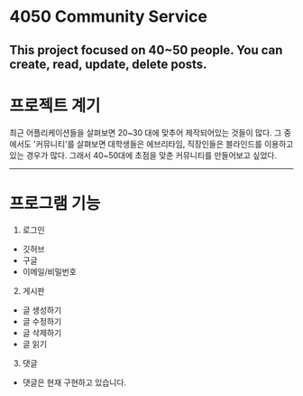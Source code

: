 # 4050 Community Service

This project focused on 40~50 people.
You can create, read, update, delete posts. 
------
# 프로젝트 계기

최근 어플리케이션들을 살펴보면 20~30 대에 맞추어 제작되어있는 것들이 많다. 
그 중에서도 '커뮤니티'를 살펴보면 대학생들은 에브리타임, 직장인들은 블라인드를 이용하고 있는 경우가 많다.
그래서 40~50대에 초점을 맞춘 커뮤니티를 만들어보고 싶었다. 

------
# 프로그램 기능
1. 로그인
  + 깃허브
  + 구글
  + 이메일/비밀번호
  
2. 게시판
  + 글 생성하기
  + 글 수정하기
  + 글 삭제하기
  + 글 읽기
  
3. 댓글
  + 댓글은 현재 구현하고 있습니다. 
